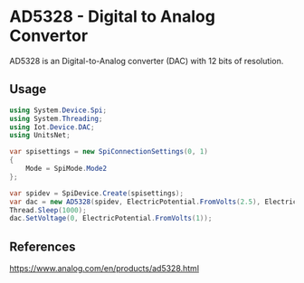 
# AD5328 - Digital to Analog Convertor

AD5328 is an Digital-to-Analog converter (DAC) with 12 bits of resolution.

## Usage
```csharp
using System.Device.Spi;
using System.Threading;
using Iot.Device.DAC;
using UnitsNet;

var spisettings = new SpiConnectionSettings(0, 1)
{
    Mode = SpiMode.Mode2
};

var spidev = SpiDevice.Create(spisettings);
var dac = new AD5328(spidev, ElectricPotential.FromVolts(2.5), ElectricPotential.FromVolts(2.5));
Thread.Sleep(1000);
dac.SetVoltage(0, ElectricPotential.FromVolts(1));
```

## References
https://www.analog.com/en/products/ad5328.html
